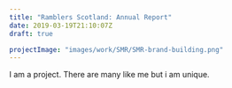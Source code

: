 ```yaml
---
title: "Ramblers Scotland: Annual Report"
date: 2019-03-19T21:10:07Z
draft: true

projectImage: "images/work/SMR/SMR-brand-building.png"
---
```


I am a project. There are many like me but i am unique.
